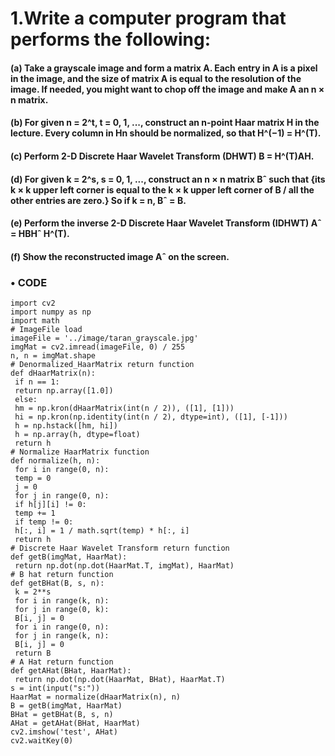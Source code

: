 # 1.Write a computer program that performs the following:
#### (a) Take a grayscale image and form a matrix A. Each entry in A is a pixel in the image, and the size of matrix A is equal to the resolution of the image. If needed, you might want to chop off the image and make A an n × n matrix.
#### (b) For given n = 2^t, t = 0, 1, ..., construct an n-point Haar matrix H in the lecture. Every column in Hn should be normalized, so that H^(−1) = H^(T).
#### (c) Perform 2-D Discrete Haar Wavelet Transform (DHWT) B = H^(T)AH.
#### (d) For given k = 2^s, s = 0, 1, ..., construct an n × n matrix Bˆ such that {its k × k upper left corner is equal to the k × k upper left corner of B / all the other entries are zero.} So if k = n, Bˆ = B.
#### (e) Perform the inverse 2-D Discrete Haar Wavelet Transform (IDHWT) Aˆ = HBHˆ H^(T).
#### (f) Show the reconstructed image Aˆ on the screen.

### • CODE
```
import cv2
import numpy as np
import math
# ImageFile load
imageFile = '../image/taran_grayscale.jpg'
imgMat = cv2.imread(imageFile, 0) / 255
n, n = imgMat.shape
# Denormalized_HaarMatrix return function
def dHaarMatrix(n):
 if n == 1:
 return np.array([1.0])
 else:
 hm = np.kron(dHaarMatrix(int(n / 2)), ([1], [1]))
 hi = np.kron(np.identity(int(n / 2), dtype=int), ([1], [-1]))
 h = np.hstack([hm, hi])
 h = np.array(h, dtype=float)
 return h
# Normalize HaarMatrix function
def normalize(h, n):
 for i in range(0, n):
 temp = 0
 j = 0
 for j in range(0, n):
 if h[j][i] != 0:
 temp += 1
 if temp != 0:
 h[:, i] = 1 / math.sqrt(temp) * h[:, i]
 return h
# Discrete Haar Wavelet Transform return function
def getB(imgMat, HaarMat):
 return np.dot(np.dot(HaarMat.T, imgMat), HaarMat)
# B hat return function
def getBHat(B, s, n):
 k = 2**s
 for i in range(k, n):
 for j in range(0, k):
 B[i, j] = 0
 for i in range(0, n):
 for j in range(k, n):
 B[i, j] = 0
 return B
# A Hat return function
def getAHat(BHat, HaarMat):
 return np.dot(np.dot(HaarMat, BHat), HaarMat.T)
s = int(input("s:"))
HaarMat = normalize(dHaarMatrix(n), n)
B = getB(imgMat, HaarMat)
BHat = getBHat(B, s, n)
AHat = getAHat(BHat, HaarMat)
cv2.imshow('test', AHat)
cv2.waitKey(0)
```
